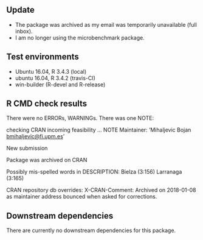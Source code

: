 ## Update
- The package was archived as my email was temporarily unavailable (full inbox). 
- I am no longer using the microbenchmark package.   

## Test environments
* Ubuntu 16.04, R 3.4.3 (local)
* ubuntu 16.04, R 3.4.2 (travis-CI)
* win-builder (R-devel and R-release)

## R CMD check results
There were no ERRORs, WARNINGs. There was one NOTE:   

checking CRAN incoming feasibility ... NOTE
Maintainer: ‘Mihaljevic Bojan <bmihaljevic@fi.upm.es>’

New submission

Package was archived on CRAN

Possibly mis-spelled words in DESCRIPTION:
  Bielza (3:156)
  Larranaga (3:165)

CRAN repository db overrides:
  X-CRAN-Comment: Archived on 2018-01-08 as maintainer address bounced
    when asked for corrections.  

## Downstream dependencies
There are currently no downstream dependencies for this package.